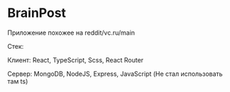 # BrainPost
Приложение похожее на reddit/vc.ru/main

Стек: 

Клиент: React, TypeScript, Scss, React Router
 
 Сервер: MongoDB, NodeJS, Express, JavaScript (Не стал использовать там ts)
